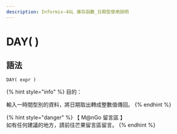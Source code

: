 ```yaml
---
description: Informix-4GL 庫存函數_日期型使用說明
---
```


# DAY( )

## 語法

```
DAY( expr )
```

{% hint style="info" %}
目的：

輸入一時間型別的資料，將日期取出轉成整數值傳回。
{% endhint %}

{% hint style="danger" %}
【 M@nGo 留言區 】\
如有任何建議的地方，請前往芒果留言區留言。
{% endhint %}
